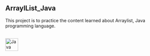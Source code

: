 ## ArraylList_Java
This project is to practice the content learned about Arraylist, Java programming language.

<div style="display: inline_block"><br/>
<img align="center" alt="Java" <img src="https://cdn.jsdelivr.net/gh/devicons/devicon/icons/java/java-original.svg"" width="40" height"40" /><br/>
  </div>
